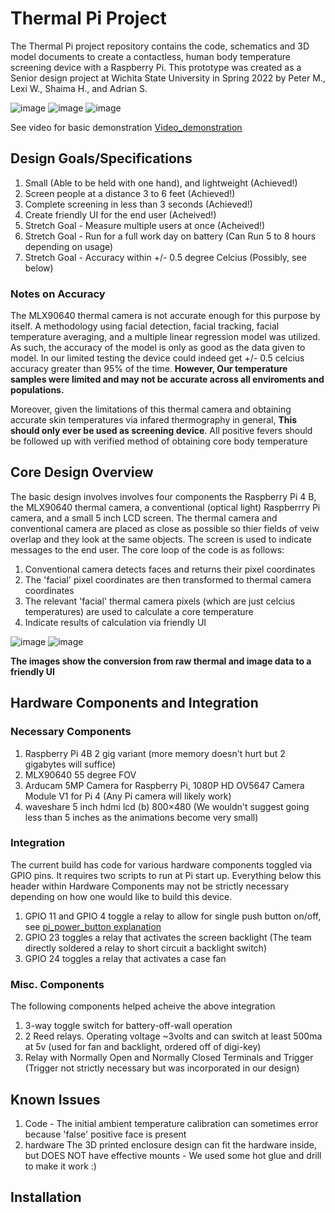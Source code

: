 # Thermal Pi Project
The Thermal Pi project repository contains the code, schematics and 3D model documents to create a contactless, human body temperature screening device with a Raspberry Pi. This prototype was created as a Senior design project at Wichita State University in Spring 2022 by Peter M., Lexi W., Shaima H., and Adrian S.


![image](https://user-images.githubusercontent.com/99409502/183681615-91228a1e-6a97-4f3c-8c00-d679fa8c1665.png)
![image](https://user-images.githubusercontent.com/99409502/183681972-60288032-311e-4323-a0b5-ae1a2fa4eb10.png)
![image](https://user-images.githubusercontent.com/99409502/183682458-b8451d3c-55b2-4d2e-822c-af865bdd11c3.png)

See video for basic demonstration [Video_demonstration](https://github.com/peterWSU109/ThermalPi/blob/796d23c62aa1abba13014b9afdf617d7c37640e8/images_videos/Thermal%20Scanner%20Demo.mp4)


## Design Goals/Specifications

1) Small (Able to be held with one hand), and lightweight (Achieved!)
2) Screen people at a distance 3 to 6 feet (Achieved!)
3) Complete screening in less than 3 seconds (Achieved!)
4) Create friendly UI for the end user (Acheived!)
5) Stretch Goal - Measure multiple users at once (Acheived!)
6) Stretch Goal - Run for a full work day on battery (Can Run 5 to 8 hours depending on usage)
7) Stretch Goal - Accuracy within +/- 0.5 degree Celcius (Possibly, see below)

### Notes on Accuracy
The MLX90640 thermal camera is not accurate enough for this purpose by itself. A methodology using facial detection, facial tracking, facial temperature averaging, and a multiple linear regression model was utilized. As such, the accuracy of the model is only as good as the data given to model. In our limited testing the device could indeed get +/- 0.5 celcius accuracy greater than 95% of the time. **However, Our temperature samples were limited and may not be accurate across all enviroments and populations.**

Moreover, given the limitations of this thermal camera and obtaining accurate skin temperatures via infared thermography in general, **This should only ever be used as screening device**. All positive fevers should be followed up with verified method of obtaining core body temperature

## Core Design Overview
The basic design involves involves four components the Raspberry Pi 4 B, the MLX90640 thermal camera, a conventional (optical light) Raspberrry Pi camera, and a small 5 inch LCD screen. The thermal camera and conventional camera are placed as close as possible so thier fields of veiw overlap and they look at the same objects. The screen is used to indicate messages to the end user. The core loop of the code is as follows:

1) Conventional camera detects faces and returns their pixel coordinates
2) The 'facial' pixel coordinates are then transformed to thermal camera coordinates
3) The relevant 'facial' thermal camera pixels (which are just celcius temperatures) are used to calculate a core temperature
4) Indicate results of calculation via friendly UI

![image](https://user-images.githubusercontent.com/99409502/183878792-c5ec24fb-e5d1-4133-99b2-cbb46d1a874b.png)
![image](https://user-images.githubusercontent.com/99409502/183878865-9a9539d5-b326-4009-9476-f518b094951c.png)

**The images show the conversion from raw thermal and image data to a friendly UI**

## Hardware Components and Integration

### Necessary Components

1) Raspberry Pi 4B 2 gig variant (more memory doesn't hurt but 2 gigabytes will suffice)
2) MLX90640 55 degree FOV
3) Arducam 5MP Camera for Raspberry Pi, 1080P HD OV5647 Camera Module V1 for Pi 4 (Any Pi camera will likely work)
4) waveshare 5 inch hdmi lcd (b) 800×480 (We wouldn't suggest going less than 5 inches as the animations become very small)

### Integration
The current build has code for various hardware components toggled via GPIO pins. It requires two scripts to run at Pi start up.
Everything below this header within Hardware Components may not be strictly necessary depending on how one would like to build this device.

1) GPIO 11 and GPIO 4 toggle a relay to allow for single push button on/off, see [pi_power_button explanation](https://github.com/peterWSU109/ThermalPi/blob/59b25400a38b9f8c12cb0b1cb150e04c7f70e910/Pi_Power_Button_Explanation.jpg)
2) GPIO 23 toggles a relay that activates the screen backlight (The team directly soldered a relay to short circuit a backlight switch)
3) GPIO 24 toggles a relay that activates a case fan

### Misc. Components
The following components helped acheive the above integration

1) 3-way toggle switch for battery-off-wall operation
2) 2 Reed relays. Operating voltage ~3volts and can switch at least 500ma at 5v (used for fan and backlight, ordered off of digi-key)
3) Relay with Normally Open and Normally Closed Terminals and Trigger (Trigger not strictly necessary but was incorporated in our design)

## Known Issues

1) Code - The initial ambient temperature calibration can sometimes error because 'false' positive face is present
2) hardware The 3D printed enclosure design can fit the hardware inside, but DOES NOT have effective mounts - We used some hot glue and drill to make it work :)

## Installation




